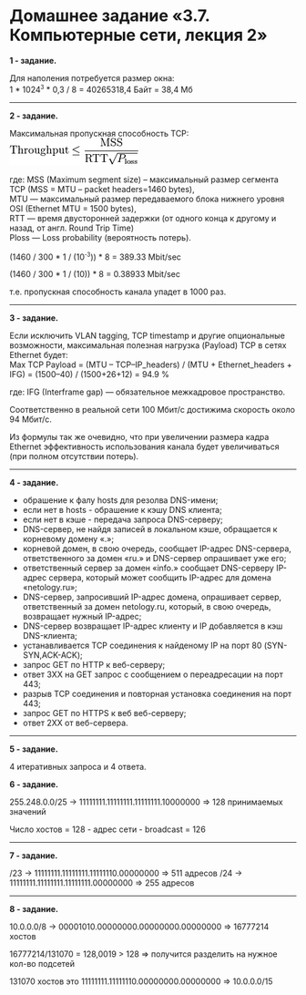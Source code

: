 # Домашнее задание «3.7. Компьютерные сети, лекция 2»

**1 - задание.**

Для наполения потребуется размер окна:    
1 * 1024<sup><small>3</small></sup> * 0,3 / 8 = 40265318,4 Байт = 38,4 Мб

---

**2 - задание.**

Максимальная пропускная способность TCP:    
  ![2](2.png)
  
где: MSS (Maximum segment size) – максимальный размер сегмента TCP (MSS = MTU – packet headers=1460 bytes),   
MTU — максимальный размер передаваемого блока нижнего уровня OSI (Ethernet MTU = 1500 bytes),   
RTT — время двусторонней задержки (от одного конца к другому и назад, от англ. Round Trip Time)    
Ploss — Loss probability (вероятность потерь).

(1460 / 300 * 1 / (10<sup><small>-3</small></sup>)) * 8 = 389.33 Mbit/sec

(1460 / 300 * 1 / (10)) * 8 = 0.38933 Mbit/sec

т.е. пропускная способность канала упадет в 1000 раз.

---
  
**3 - задание.**

Если исключить VLAN tagging, TCP timestamp и другие опциональные возможности, максимальная полезная нагрузка (Payload) TCP в сетях Ethernet будет:    
Max TCP Payload = (MTU – TCP–IP_headers) / (MTU + Ethernet_headers + IFG) = (1500–40) / (1500+26+12) = 94.9 %   

где: IFG (Interframe gap) — обязательное межкадровое пространство.    

Соответственно в реальной сети 100 Мбит/с достижима скорость около 94 Мбит/с.    

Из формулы так же очевидно, что при увеличении размера кадра Ethernet эффективность использования канала будет увеличиваться (при полном отсутствии потерь).

---

**4 - задание.**

- обрашение к фалу hosts для резолва DNS-имени;    
- если нет в hosts - обрашение к кэшу DNS клиента;    
- если нет в кэше - передача запроса DNS-серверу;    
- DNS-сервер, не найдя записей в локальном кэше, обращается к корневому домену «.»;    
- корневой домен, в свою очередь, сообщает IP-адрес DNS-сервера, ответственного за домен «ru.» и DNS-сервер опрашивает уже его;   
- ответственный сервер за домен «info.» сообщает DNS-серверу IP-адрес сервера, который может сообщить IP-адрес для домена «netology.ru»;   
- DNS-сервер, запросивший IP-адрес домена, опрашивает сервер, ответственный за домен netology.ru, который, в свою очередь, возвращает нужный IP-адрес;     
- DNS-сервер возвращает IP-адрес клиенту и IP добавляется в кэш DNS-клиента;   
- устанавливается TCP соединения к найденому IP на порт 80 (SYN-SYN,ACK-ACK);    
- запрос GET по HTTP к веб-серверу;    
- ответ 3XX на GET запрос с сообщением о переадресации на порт 443;    
- разрыв TCP соединения и повторная установка соединения на порт 443;    
- запрос GET по HTTPS к веб веб-серверу;    
- ответ 2XX от веб-сервера.

---

**5 - задание.**

4 итеративных запроса и 4 ответа.



**6 - задание.**

255.248.0.0/25 -> 11111111.11111111.11111111.10000000 => 128 принимаемых значений

Число хостов = 128 - адрес сети - broadcast = 126 

---

**7 - задание.**

/23 -> 11111111.11111111.11111110.00000000 => 511 адресов
/24 -> 11111111.11111111.11111111.00000000 => 255 адресов

---
 
**8 - задание.**

10.0.0.0/8 -> 00001010.00000000.00000000.00000000 => 16777214 хостов

16777214/131070 = 128,0019 > 128 => получится разделить на нужное кол-во подсетей
 
131070 хостов это 11111111.11111110.00000000.00000000 => 10.0.0.0/15



